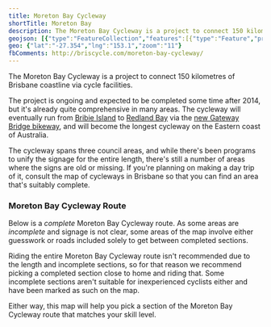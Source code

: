 ```yaml
---
title: Moreton Bay Cycleway
shortTitle: Moreton Bay
description: The Moreton Bay Cycleway is a project to connect 150 kilometres of Brisbane coastline via cycle facilities.
geojson: [{"type":"FeatureCollection","features":[{"type":"Feature","properties":{"highway":"path","bicycle":"yes"},"geometry":{"type":"LineString","coordinates":[[153.239847151835,-27.485268315776125],[153.2401444850393,-27.485651876770998],[153.2402680033909,-27.48606527784963],[153.24043082303612,-27.486219680264092],[153.2407957636203,-27.486204738104416],[153.2412393067918,-27.48726064573144],[153.24239027324958,-27.48855561296115],[153.24227236936855,-27.489232974369042],[153.2424969481896,-27.48935250830262],[153.243900565821,-27.48957165351048],[153.24486625475146,-27.4898754677363],[153.24500100204406,-27.49019920328391],[153.2447876521641,-27.4908964766152],[153.24479888110514,-27.49114550173485],[153.24455184440203,-27.491469233548376],[153.2443497234631,-27.491504096917676],[153.24377704746945,-27.491334760449103],[153.24368721594104,-27.49157382362316],[153.2430022505369,-27.49200712430313],[153.2427608283043,-27.4928587792906],[153.2427664427748,-27.493018152591585]]}},{"type":"Feature","properties":{"highway":"path","bicycle":"yes"},"geometry":{"type":"LineString","coordinates":[[153.15995728493021,-27.089273299920812],[153.15830575237464,-27.084056241349618],[153.15832163249536,-27.083306887780616],[153.15857571442697,-27.082854445463468],[153.1580199102016,-27.08004077879756],[153.15824223189176,-27.07967315883903],[153.15811519092594,-27.079404512722057],[153.1576546674249,-27.079362094855245],[153.15741646561403,-27.078146109179492],[153.15690830175078,-27.07776434351342],[153.1568606613886,-27.077424995162946],[153.15690830175072,-27.076972529097308],[153.15581257342066,-27.0751060872684],[153.1555212578477,-27.072601113283053],[153.1556701339795,-27.072556925322623],[153.1555629431646,-27.072104439605468],[153.1549436184563,-27.072168070519805],[153.15411388214832,-27.07136207626946],[153.15224399793286,-27.070167214480975],[153.15071156628278,-27.069590989599448],[153.14905209366688,-27.06878497682107],[153.14847643929056,-27.068544585923256],[153.1478253543408,-27.068102689545924],[153.14794048521605,-27.06805319704321],[153.14813501669497,-27.068106224723856],[153.14813104666476,-27.06818753378547],[153.1415341288669,-27.073736212225523],[153.1408154766396,-27.074086158859014],[153.1393894011261,-27.07449609495445],[153.13819913337463,-27.07439611067917],[153.1371211550337,-27.073966177279182],[153.1364025028064,-27.073486249675568],[153.12907000429976,-27.066167099130908],[153.12808185748722,-27.0656771389305],[153.12664455303263,-27.06537716224096],[153.11946925970074,-27.064357235493908],[153.11611180632633,-27.064497225988834],[153.11474187551804,-27.064807204319973],[153.113203510594,-27.064497225988834],[153.11144056684893,-27.065157178825274],[153.11046364897743,-27.065767131780866],[153.10908248922811,-27.06634708397297]]}},{"type":"Feature","properties":{"highway":"residential","bicycle":"3"},"geometry":{"type":"LineString","coordinates":[[153.10981212791063,-27.250789018774356],[153.10966334444169,-27.251245724086793],[153.10929278938698,-27.25178478368223],[153.1086976555113,-27.25355168293075],[153.10876502915758,-27.25405080192819],[153.10914681315333,-27.25461979485325],[153.10942753667962,-27.254829423091905],[153.1094724524438,-27.25513887357924],[153.10941630773857,-27.25558807436755],[153.1097082602059,-27.256097166401073]]}},{"type":"Feature","properties":{"highway":"path","bicycle":"yes"},"geometry":{"type":"LineString","coordinates":[[153.08761968814278,-27.218816399451473],[153.0879372905573,-27.21788436633676],[153.08777848935006,-27.216217984667445],[153.08795317067802,-27.215300051914824],[153.0892553405776,-27.215441272830567],[153.0906051508393,-27.215257685605188],[153.09176439965236,-27.21455157807289],[153.09278072737877,-27.213478286053203],[153.09355885329438,-27.212546208279885]]}},{"type":"Feature","properties":{},"geometry":{"type":"LineString","coordinates":[]}},{"type":"Feature","properties":{"highway":"path","bicycle":"yes"},"geometry":{"type":"LineString","coordinates":[[153.16568971156272,-27.423382329403633],[153.16636344802578,-27.423222855417727],[153.1671494738994,-27.42551527182429],[153.16753125789515,-27.425575073354434],[153.16776706565724,-27.42593388185518],[153.16878889929293,-27.426880732022575],[153.1690471649371,-27.427648173042375],[153.16956369622548,-27.427987041405252],[153.1703946378633,-27.427907307766382],[153.1708999402106,-27.428545175264965],[153.17128172420638,-27.43017969390793],[153.17136032679372,-27.43153513003644],[153.17225864207785,-27.43333903024553],[153.1739542121766,-27.43470439367491],[153.17387560958926,-27.435212663338167],[153.17358365712192,-27.435551508479975],[153.17216881054944,-27.435980046434203],[153.17220017178275,-27.436162352884033],[153.17246405189746,-27.436526109938622],[153.17246405189746,-27.436800172680947],[153.17294128189215,-27.437537647225994],[153.1733230658879,-27.437746929645122],[153.17317708965422,-27.436944678216506],[153.17327253565318,-27.43670051358066],[153.1735027289447,-27.43668556470786],[153.17383959717628,-27.43649621214374],[153.1742438390541,-27.436466314340763],[153.17431682717097,-27.436306859254742],[153.17467053881407,-27.436715462451446],[153.17496249128143,-27.438160510401488],[153.17499056363403,-27.439147118476807],[153.17514215433823,-27.439769972568044],[153.17522637139612,-27.440447633825954],[153.17545095021717,-27.440955877038252],[153.17580466186024,-27.441005704678158],[153.1760460840929,-27.44128473904582],[153.1763155786781,-27.441279756295444],[153.17882524700312,-27.443855808226598],[153.1798470806388,-27.44455835740563],[153.17992006875565,-27.44468790499266],[153.18006604498933,-27.444752678729127],[153.18040852769138,-27.444832400198724],[153.181632482266,-27.44551999548284],[153.18271046060696,-27.44556982106154],[153.18323822083636,-27.445684419807147],[153.18448463329307,-27.446003302646698],[153.18689885561915,-27.446322184564483],[153.18720765149806,-27.446526467808674],[153.18790384584327,-27.44755286082247],[153.18779155643276,-27.447841843540306],[153.18701114502966,-27.448330122963966],[153.1870392173823,-27.44844970126886],[153.18665181891603,-27.448982819634228],[153.18637670986024,-27.44991950734382],[153.18635425197814,-27.450572194609197],[153.1865170716234,-27.450901027951513],[153.18671919256232,-27.45416937878107],[153.1866462044455,-27.454926665761445],[153.18678656620864,-27.45657573981143],[153.18705044632335,-27.457477488907283],[153.1875894354938,-27.458169987350328],[153.18762312231695,-27.458693094801426],[153.1879150747843,-27.459594826581114],[153.1884821363074,-27.460556333558674],[153.189599415942,-27.461582596003243],[153.19107602169032,-27.462698521023334],[153.19164869768392,-27.463689891364933],[153.19247963932173,-27.46542352259453],[153.19291195355223,-27.467017642190477],[153.192535784027,-27.467396242206448],[153.193080387668,-27.468078715265865],[153.19305792978588,-27.468253069019372],[153.19291195355223,-27.468497163810913],[153.19237296438175,-27.47017094210351],[153.19233366308808,-27.471142319633582],[153.1888976071263,-27.470649159803724],[153.18875724536315,-27.47154083101514],[153.18885269136211,-27.471670346903856],[153.18882461900947,-27.47186960182002],[153.18888076371474,-27.472078819094232],[153.18877408877475,-27.47227309192176],[153.1885045941895,-27.47341381520414],[153.18842599160217,-27.473916925213487],[153.18834177454426,-27.47400160687038],[153.1878870024317,-27.47402651322767],[153.18674165044442,-27.473608085678023],[153.18639916774234,-27.473005347962406],[153.18639916774234,-27.47248230842991],[153.18655075844654,-27.471491017171257],[153.186427240095,-27.471356519680302],[153.18550085245826,-27.471217040627394],[153.18449586223414,-27.471495998556662],[153.1843835728236,-27.471700235164253],[153.18450709117516,-27.472004098684756],[153.18447340435202,-27.472208334350643],[153.18347964306898,-27.473488534657704],[153.18344034177528,-27.4737126927144],[153.18295749731007,-27.47436025787218],[153.18308663013215,-27.474878307258248],[153.1832494497774,-27.475042687804386],[153.18323260636583,-27.475226992973578],[153.18304732883848,-27.475361485740308],[153.18274460847195,-27.476896643575657]]}},{"type":"Feature","properties":{"highway":"residential","bicycle":"5"},"geometry":{"type":"LineString","coordinates":[[153.06867636878096,-27.325015802116184],[153.06368085231202,-27.32887608507158],[153.06346750243202,-27.328706499169503],[153.0611767984575,-27.33305579678849],[153.06053674881758,-27.335090730655036]]}},{"type":"Feature","properties":{"highway":"path","bicycle":"yes"},"geometry":{"type":"LineString","coordinates":[[153.1097082602059,-27.256097166401073],[153.10982616408694,-27.256132104004195],[153.10984862196904,-27.256815880598833],[153.10974194702905,-27.257020513652893],[153.10914681315333,-27.257729239856655],[153.10882117386285,-27.25854277211418],[153.108534835866,-27.259595863314768],[153.10806883481237,-27.260888506652115],[153.10798461775448,-27.260898488395483],[153.10768985805188,-27.261449978324116],[153.10744843581932,-27.26158473110352],[153.10731088129143,-27.261612180723752],[153.10718736293987,-27.261682052453757],[153.1068196151204,-27.261677061617355],[153.1063732647136,-27.261604694464364],[153.10609815565786,-27.26167456619907],[153.10507070755162,-27.2624556293876],[153.10480402020167,-27.26248557419296],[153.10384956021227,-27.262490564993072],[153.1038018372128,-27.26255544537413],[153.1034200532171,-27.262570417764373],[153.10335267957075,-27.262198602809843],[153.1032207395134,-27.261637134918086],[153.10259693477286,-27.260468385892384],[153.10213654818978,-27.260034177548167],[153.1020018008971,-27.259654867722045],[153.10080591867515,-27.258781452018553],[153.09932931292687,-27.25797790351261],[153.0976842730628,-27.257339053352464],[153.09576973861357,-27.256899841738544],[153.0941078553379,-27.256745119052315],[153.09367554110744,-27.256575422955397],[153.09322638346538,-27.25594155583285],[153.092816527117,-27.25603139548727],[153.0927491534707,-27.25615617266468],[153.0896499657405,-27.256944761187782],[153.08914466339317,-27.25716436712286],[153.0888021806911,-27.257114456721148],[153.08597248754614,-27.25778824525435],[153.08584896919456,-27.25792300247111],[153.0859444151935,-27.258182534428517],[153.08575913766614,-27.258222462368202],[153.08579282448932,-27.25838716496787],[153.08512470249676,-27.25851693048066],[153.0849899552041,-27.258472011666445],[153.0848720513231,-27.258302318204564],[153.08465870144312,-27.25823244435088],[153.08366494016002,-27.258626731950134],[153.0827385525233,-27.259310493206698],[153.08085770489717,-27.261311843232512],[153.08076787336876,-27.26165122071221],[153.08076225889823,-27.261940688920458],[153.08057698137088,-27.262050487009212],[153.08051522219512,-27.262699291684005],[153.0640589968267,-27.284198984016264],[153.06405779980224,-27.28435936753961],[153.06414911049643,-27.28446521751395],[153.06431585176406,-27.284493444156748],[153.06443495266953,-27.28443699086399],[153.0644984731524,-27.284334669197744],[153.0646969746615,-27.284451104189873],[153.06468903460114,-27.284786295152472],[153.06487165598946,-27.28514265496131],[153.06494311653273,-27.285410806142878],[153.06502397625093,-27.288342340148336],[153.0647698943193,-27.29186696364958],[153.06479371450044,-27.292212716486453],[153.0647381340779,-27.2943048509926],[153.06448941870502,-27.2974767143644],[153.0644304667645,-27.297633874956013],[153.06442485229397,-27.297878346545193],[153.0644753825287,-27.297993098329982],[153.06460451535077,-27.299627051092173],[153.0647982145839,-27.300717171086603],[153.06510139599234,-27.302271259571054],[153.06539615569494,-27.303166783824118],[153.06569933710333,-27.304012411513963],[153.06596040998275,-27.304900438376624],[153.0662972782143,-27.306399591198883],[153.06677170097373,-27.30791867880912],[153.06710576197,-27.308933886686972],[153.0679226674315,-27.310832076006577],[153.0681500534878,-27.31127606304059],[153.068354981662,-27.311365857955074],[153.06873395842248,-27.311385812370645],[153.06918592329978,-27.311552930460174],[153.06964069541237,-27.31185224581228],[153.06999721429077,-27.312630461948824],[153.06996633470288,-27.31285245208972],[153.06972771970553,-27.31339620134491],[153.06947226129662,-27.313722948468694],[153.06943857447345,-27.31399482129623],[153.06954805664873,-27.31420184327771],[153.07073948719508,-27.31583014106843],[153.07116618695505,-27.3160596073971],[153.07323792657905,-27.318573729124545],[153.07524790702726,-27.320638857914812],[153.0756240765525,-27.320778527072807],[153.0761967525461,-27.320883278825875],[153.07838639605114,-27.321950743430218],[153.0791555785132,-27.321925802785657],[153.08063779873197,-27.3221502683848],[153.08115994449088,-27.322095399058067],[153.0823670556539,-27.32171131301089],[153.08268146600335,-27.32173625370369],[153.08299587635278,-27.321865945215826],[153.08294534611807,-27.321985660323183],[153.08295938229438,-27.322195161450104],[153.0837061068743,-27.322519388604448],[153.08393349293058,-27.32276629941697],[153.08402633119832,-27.322885909724015],[153.0838242102594,-27.32300562373036],[153.0838691260236,-27.323125337607472],[153.08385228261204,-27.323564287384592],[153.08403194566887,-27.3236989648088],[153.08454847695722,-27.324377337495772],[153.08514361083294,-27.32483124631457],[153.08608122741074,-27.325165441729848],[153.08629457729072,-27.325235273480452],[153.0872939530443,-27.32687630695979],[153.08717043469275,-27.326926186016536]]}},{"type":"Feature","properties":{"highway":"residential","bicycle":"1"},"geometry":{"type":"LineString","coordinates":[[153.1391905489771,-27.43535940431022],[153.14053241917836,-27.43146231610096],[153.1472517903562,-27.422724497727383],[153.14812764775817,-27.422445416438375],[153.14929545762752,-27.423242789678564],[153.15333787640608,-27.42382088167731],[153.15300100817456,-27.425415602535384],[153.16373587581975,-27.426910632421926]]}},{"type":"Feature","properties":{"highway":"path","bicycle":"yes"},"geometry":{"type":"LineString","coordinates":[[153.08834937799045,-27.431350199751627],[153.0926949781774,-27.43003462742523],[153.0928521833521,-27.43031867277735],[153.09267252029528,-27.430428304121282],[153.09264444794263,-27.430587767699922],[153.0928521833521,-27.43078211362494],[153.09286902676368,-27.431120972368124],[153.09350346193307,-27.432725554056358],[153.09364943816675,-27.432885014316412],[153.09380102887096,-27.432855115535197],[153.093812257812,-27.432974710611454],[153.09457021133298,-27.432760436007932],[153.0950305979161,-27.433637464310284],[153.09544045426446,-27.434006212765542],[153.09579978037812,-27.43463906197273],[153.09633315507807,-27.435301805677852],[153.09710978177668,-27.437186641143192],[153.10555606566012,-27.45240273607206],[153.10565065105666,-27.452365523238917],[153.1056618799977,-27.452268369325324],[153.10542607223564,-27.451942031194154],[153.1049460350057,-27.45058186339314],[153.1046384261256,-27.450179805046343],[153.10444984969197,-27.450121674666008],[153.10405483168893,-27.450146336043225],[153.10381464486292,-27.449991321580555],[153.1033481663167,-27.449233861413934],[153.10332236112055,-27.44902071470832],[153.10321914033582,-27.44887626794641],[153.10306232414365,-27.448765290427662],[153.1029988036607,-27.448641981942558],[153.10297299846457,-27.44845173429514],[153.10286580764966,-27.448321379236166],[153.10224251291118,-27.447956736563878],[153.10209363677936,-27.447673124763185],[153.1021095169001,-27.447592092686193],[153.102216707715,-27.447549815057183],[153.10229213828845,-27.447613231494625],[153.10237352390718,-27.447843996556514],[153.10250850493333,-27.447914459074617],[153.10265539605007,-27.447902128137198],[153.10272487157823,-27.447799957459832],[153.10267921623117,-27.447588569551066],[153.1024529245108,-27.447278533218775],[153.1024489544806,-27.447021343327346],[153.10289558287604,-27.44727324850101],[153.10404689162868,-27.449251476825715],[153.1043942692696,-27.449575599900545],[153.10726857112095,-27.449538607641234],[153.10751868302242,-27.449582646043766]]}},{"type":"Feature","properties":{"highway":"path","bicycle":"yes"},"geometry":{"type":"LineString","coordinates":[[153.06053674881758,-27.335090730655036],[153.06025041082077,-27.335210431483794],[153.06018584440974,-27.335432376428393],[153.06023677365258,-27.336686168997055],[153.06019747235888,-27.33705025337566],[153.0602816894168,-27.337479173163942],[153.06071400364726,-27.33790310388173],[153.06118561917143,-27.338850707858008],[153.06909079367168,-27.347373792027557],[153.06910202261273,-27.347543349367772],[153.0697926024874,-27.34826147169629],[153.07002841024948,-27.34827144558474],[153.07037650742208,-27.348660426533975],[153.07156677517355,-27.3477777370284],[153.07207769199138,-27.347633114913418],[153.07222928269556,-27.34745358374939],[153.07252123516292,-27.347019715568553],[153.07313882692074,-27.346496079294326],[153.0737844910312,-27.3455236053617],[153.07402591326382,-27.344630916647933],[153.0741325882038,-27.343947680762174],[153.0742617210259,-27.343693336400104],[153.07446945643534,-27.343438991454192],[153.0745031432585,-27.343124799832573],[153.07459297478692,-27.34297518446153],[153.07484001149004,-27.342905363885905],[153.07501406007637,-27.342915338256546],[153.07520495207424,-27.342810607320054],[153.07546883218893,-27.34225204065357],[153.07555304924682,-27.341793215928305],[153.0756316518342,-27.34172838184654],[153.07571306165678,-27.341753318036325],[153.07576359189153,-27.34180319039906],[153.075864652361,-27.341793215928305],[153.07628854488567,-27.3414490961376],[153.07631942447358,-27.34132192116189],[153.0761594120636,-27.341080038942554],[153.07614256865202,-27.34096782536255],[153.07620152059255,-27.340915458986323],[153.0767741965862,-27.340960344453176],[153.07683876299723,-27.340900497159996],[153.07683876299723,-27.340843143473712],[153.07687806429087,-27.340798257959396],[153.0769398234667,-27.34080075159956],[153.0769987754072,-27.340880548055093],[153.0771194865235,-27.340910471711112],[153.0772121252872,-27.340883041693406],[153.07731037852136,-27.340805738879713],[153.07743108963768,-27.340818207079113],[153.07766128292923,-27.340915458986323],[153.07775953616343,-27.340898003522085],[153.07787182557396,-27.340783296117245],[153.07793077751447,-27.34075586606806],[153.0780037656313,-27.340830675277118],[153.07800657286657,-27.340912965348746],[153.07787744004446,-27.34118726514617],[153.07799534392552,-27.341411691748128],[153.07798411498447,-27.341865530820904],[153.07781456648163,-27.34232158583226],[153.07771134569688,-27.342445012958898],[153.07769546557617,-27.34270949919589],[153.07778280624012,-27.342864664161088],[153.07799321783978,-27.342970458330967],[153.07805673832266,-27.343199678685846],[153.0782870000732,-27.34347121603112],[153.07824729977136,-27.343591115426335],[153.0783902208579,-27.344116555363442],[153.07842595112947,-27.344687836226097],[153.07852480287588,-27.34492314638734],[153.07846922245332,-27.345564950874955],[153.07866772396238,-27.34584706156136],[153.07875506462642,-27.34618559343683],[153.0786518438417,-27.346383069886485],[153.07868360408312,-27.34684854869653],[153.0785009826948,-27.347109498082993],[153.0786915441435,-27.347574973840874],[153.0786439037813,-27.348202657750836],[153.07851686281552,-27.34845655135587],[153.07854068299662,-27.34856234018622],[153.07869948420384,-27.348795075257396],[153.07869948420384,-27.348985494497406],[153.07859626341912,-27.349204123591527],[153.0786518438417,-27.3497330631635],[153.07904884685982,-27.35017031796939],[153.07953319054192,-27.350367787315978],[153.08035101675935,-27.35215910030723],[153.0806447989928,-27.35232130438392],[153.08078772007934,-27.352575188548826],[153.08073213965676,-27.35280791518876],[153.08053363814773,-27.35293485678625],[153.0802398559143,-27.35292075217149],[153.07996195380156,-27.353350942113565],[153.08004929446557,-27.35380933939331],[153.08066861917388,-27.354465196817422],[153.08153408575342,-27.354923589485338],[153.08277273517007,-27.355029372139263],[153.0829156562566,-27.354909485123844],[153.08415430567322,-27.35476844141014],[153.08555969635745,-27.355233884983672],[153.08590905901343,-27.35527619793881],[153.08613932076395,-27.355212728500042],[153.08674276535154,-27.35540313670724],[153.08736209005986,-27.3552903022536],[153.08852927893324,-27.35476844141014],[153.08875954068375,-27.354754337028876],[153.0897838084706,-27.35498000691333],[153.0913003599999,-27.354923589485328],[153.09443668384336,-27.355607648861422],[153.09513540915532,-27.355917942443128],[153.09557211247528,-27.355960255136907],[153.0958738347691,-27.35601667203679],[153.0962152573647,-27.357025119273818],[153.09703308358206,-27.358118181082055],[153.09873225649974,-27.35914776491718],[153.10018528754617,-27.35961319008422],[153.10043936947784,-27.359556775016653],[153.10084431255635,-27.35974717575449],[153.10194798094685,-27.35961319008422],[153.10221794299918,-27.359676657000875],[153.10192176671694,-27.36146407336676],[153.10185158583536,-27.36153886859118],[153.10181789901222,-27.36168845888843],[153.10182912795327,-27.361972679896393],[153.10173087471907,-27.362713146990515],[153.1015736695443,-27.36284029740744],[153.10153998272116,-27.363044735026556],[153.10164104319063,-27.363114542907585],[153.10158489848538,-27.36336385640911],[153.1014164643696,-27.363441143480575],[153.10137154860539,-27.363570786188973],[153.10150910313328,-27.36372785311307],[153.10149225972174,-27.363884919814332],[153.1013940064875,-27.364071903691926],[153.10129856048857,-27.364697674105212],[153.10103371708303,-27.365204701572036],[153.1011347775525,-27.365832958658483],[153.10051077330786,-27.37013823366805],[153.10070927481692,-27.37015233608958],[153.1005663537304,-27.371224114867793],[153.102067025139,-27.371428597797756],[153.10513188843916,-27.375045767859557],[153.10522716916356,-27.37547587183375],[153.10503660771482,-27.376406582907208],[153.10517952880133,-27.376723868983806],[153.10517158874097,-27.37706935723246],[153.1059973550187,-27.378014156321775],[153.10601323513941,-27.378260930874443],[153.10577503332854,-27.378705123682177],[153.10449668361014,-27.37969926302768],[153.09925624377053,-27.383379616038926],[153.09861309888112,-27.38420450595014],[153.09389670302545,-27.393722021433526],[153.09199902859868,-27.393947611862018],[153.09118914244166,-27.394208450221175],[153.0877669764252,-27.394652578984353],[153.08761611527828,-27.39482177042484],[153.08787813727025,-27.396478422933153],[153.0876478755197,-27.396894344557804],[153.08790195745135,-27.399756406862487],[153.08821161980552,-27.401074622456157],[153.0880369384775,-27.401617412542883],[153.08462271252142,-27.40508556678876],[153.08385252666622,-27.40550850498293],[153.07963635461343,-27.40598078405348],[153.0793663925611,-27.405783413941137],[153.07899320972405,-27.406072420057242],[153.0761824283555,-27.406382572121522],[153.07578542533736,-27.40622749619819],[153.07552340334536,-27.40643191441512],[153.07489613857675,-27.406481256686696],[153.07474527742983,-27.406206349464522],[153.07353838825463,-27.406579941163727],[153.07364830194737,-27.406176596031404],[153.073836878381,-27.406137826998712]]}},{"type":"Feature","properties":{"highway":"residential","bicycle":"1"},"geometry":{"type":"LineString","coordinates":[[153.11566812015138,-27.444037506854276],[153.11514804619756,-27.44409740206416],[153.11438183037257,-27.44433345933947],[153.1137744157548,-27.4448901297201],[153.11177749057344,-27.447437389361273],[153.112202283803,-27.44629588608971],[153.1124722458553,-27.445482029322175],[153.11308760053348,-27.44475977045246],[153.11395306711304,-27.44422071562921],[153.11489793429624,-27.44398818136289],[153.11566812015138,-27.444037506854276]]}},{"type":"Feature","properties":{"highway":"residential","bicycle":"1"},"geometry":{"type":"LineString","coordinates":[[153.09066622246775,-27.062916758575106],[153.08679568563417,-27.061581803448398],[153.07841098189076,-27.061638369571224],[153.07720409271556,-27.0614403880165],[153.0747903143652,-27.061921199757425],[153.072598857705,-27.063193926768538],[153.0696769154914,-27.065004002526848],[153.06799362269444,-27.065456516901204],[153.06551632386117,-27.065767619474283],[153.0633883876839,-27.06655951303817],[153.0608475683677,-27.06828469036684],[153.05573416949386,-27.073460063078315],[153.05351095259223,-27.075072015614364],[153.0508748525517,-27.075807284511086],[153.0398540487678,-27.076203196534557],[153.0379166740392,-27.07575072553643],[153.03207278961202,-27.072611657695788],[153.03010365464198,-27.072244013369232],[153.02622890518484,-27.072639937978657],[153.0039649759268,-27.077447482360796],[153.00170999878372,-27.078578639306155],[152.99558027218345,-27.083923201447714],[152.99084799620707,-27.086015711889036],[152.98678268530122,-27.08649641822676],[152.9749361152396,-27.0855915575252],[152.97283993930373,-27.08615709632011],[152.9707437633679,-27.087966801279258],[152.9682664645346,-27.08836267034211],[152.96445523556037,-27.086383311038734],[152.95878396896148,-27.08490977090421],[152.95718416867356,-27.08479144331734],[152.95704942138093,-27.08545127667481],[152.95527524869482,-27.085151352903157],[152.95515173034326,-27.085361299627618],[152.95539876704638,-27.085931153039425],[152.95536508022323,-27.086201082591245],[152.95509558563796,-27.086331048439792],[152.95448922282122,-27.08641102734858],[152.95391654682757,-27.086141098302598],[152.9528497974277,-27.085981140042527],[152.9514798666194,-27.086451016781563],[152.95094087744894,-27.0864010299881]]}},{"type":"Feature","properties":{"highway":"path","bicycle":"yes"},"geometry":{"type":"LineString","coordinates":[[153.29161888000021,-27.60357090844688],[153.2917697411471,-27.60364830750652],[153.29261932760596,-27.603732742781972],[153.29331011285754,-27.603655343781966],[153.2935959550306,-27.60347240047373],[153.2953665884916,-27.60342314645395],[153.29561273036285,-27.603338710939955],[153.29682358956813,-27.60330001130764],[153.29689902014158,-27.603264829811852],[153.29942792936728,-27.603183912328667],[153.29957879051415,-27.603106512941014],[153.3002576656752,-27.603088922163472],[153.300734069297,-27.603275384261774],[153.30144470469938,-27.603359819824565],[153.30153204536342,-27.60328593871068],[153.30164717623865,-27.603278902411517],[153.3017067266914,-27.603335192792134],[153.3017067266914,-27.603440737177856],[153.3024372122448,-27.604024747607962],[153.30265556390478,-27.604049374485427],[153.3028421553233,-27.60419361751366],[153.30287391556473,-27.60439766830248],[153.30326694855273,-27.604756515319725],[153.3035051503636,-27.60473892480705],[153.30393788365342,-27.60518924104222],[153.30383069283852,-27.605794350568917],[153.30347339012218,-27.60616022912668],[153.30311608740587,-27.606673864271265],[153.30313593755676,-27.60684976616453],[153.3029850764099,-27.607078438203594],[153.3028302452328,-27.607577996997957],[153.30289773574586,-27.608689683041863],[153.30306050698331,-27.60921034224694],[153.30326297852258,-27.609551583761974],[153.30352103048438,-27.609811911625705],[153.30360837114833,-27.61010390025033],[153.3036163112087,-27.61091653919284],[153.3038267228083,-27.611363312147148],[153.30425945609812,-27.611898030137922],[153.30473982975008,-27.612246299004564],[153.30560132629947,-27.612323691935668],[153.30592289874417,-27.612531245435502],[153.30593877886486,-27.612795084062494],[153.30620477088704,-27.6132840633042],[153.30695907662152,-27.613875056884268],[153.30777293280872,-27.614666561148137],[153.30783645329163,-27.614898734647227],[153.30797540434799,-27.61498316125215],[153.3079952544989,-27.61508165887565],[153.30836446730572,-27.615422882100642],[153.3083565272454,-27.61566912500468],[153.308435927849,-27.615760586513737]]}},{"type":"Feature","properties":{"highway":"path","bicycle":"yes"},"geometry":{"type":"LineString","coordinates":[[153.28184356659597,-27.52456382808377],[153.28171443377389,-27.524613617915264],[153.28168074695074,-27.52540029426039],[153.28149546942336,-27.525639283427704],[153.28141125236547,-27.526535488178347],[153.28146178260022,-27.526684854926515],[153.28137756554233,-27.52767067037487],[153.28129896295496,-27.52773539532232],[153.28127089060234,-27.528616646584535],[153.28102385389923,-27.528820777225125],[153.2813270353076,-27.52991112715376],[153.28163583118652,-27.530349255585893],[153.28179303636125,-27.530349255585893],[153.2820513020054,-27.53078240356921],[153.28201200071172,-27.531036317110704],[153.2818491810665,-27.53125537930264],[153.2819390125949,-27.531902605955608],[153.28211306118118,-27.532355662345072],[153.28212990459278,-27.53273403767878],[153.28229833870856,-27.533107433112697],[153.28305629222953,-27.5338392844834],[153.28306190670006,-27.533933877162063],[153.2828766291727,-27.534028469759306],[153.28275311082115,-27.533963748517355],[153.28257344776432,-27.533749670291677],[153.28124281824972,-27.533694906027424],[153.2807880461371,-27.534909670569103],[153.28053539496347,-27.53505404742927],[153.27869946310156,-27.534989326791273],[153.2785591013384,-27.536876166672222],[153.27841312510475,-27.537030497788574],[153.27815485946059,-27.537065346720343],[153.27618979477654,-27.53696577831456],[153.2760887343071,-27.538504100113283],[153.27597083042602,-27.53866340728905],[153.27520164796402,-27.538718169077374],[153.27448861020724,-27.53889738928473],[153.27419665773994,-27.539285698731188],[153.2743033326799,-27.539415134908403],[153.27435386291464,-27.53964413700226],[153.27456159832406,-27.53977855105245],[153.27449422467777,-27.54026642289017],[153.2743033326799,-27.54063979273125],[153.2741741998578,-27.542018761014393],[153.27401699468308,-27.54219797583812],[153.2740450670357,-27.542421993956697],[153.27387663291995,-27.5426161426233],[153.27371942774522,-27.543273258641413],[153.27371942774522,-27.54376111496114],[153.2738261026852,-27.5438407647668],[153.27405629597678,-27.543825830432638],[153.27430894715042,-27.543716311920083],[153.2744156220904,-27.54374618061615],[153.27453914044196,-27.54398015178775],[153.27465142985247,-27.543990107996763],[153.27476371926304,-27.543960239367017],[153.27485916526194,-27.543795961758224],[153.27511743090614,-27.54369639945153],[153.27525217819874,-27.543701377569],[153.2755890464303,-27.543905480191377],[153.27581923972184,-27.543945305049093],[153.2760045172492,-27.5440697576364],[153.2760943487776,-27.544214122461046],[153.27621225265864,-27.544263903391077],[153.27714854703981,-27.54418513314089],[153.2772327640977,-27.544414125292672],[153.2777605243271,-27.54427473882235],[153.2779345729134,-27.54432949781392],[153.2781310793818,-27.54428469500466],[153.27829389902706,-27.54422993599076],[153.2789788644312,-27.544349410167726],[153.2797705047753,-27.544603292362375],[153.281550291932,-27.54534004521316],[153.28234193227613,-27.54576317806253],[153.28234754674662,-27.545877672553363],[153.2822745586298,-27.545962298839452],[153.28210612451406,-27.54596727685425],[153.2810281461731,-27.545783090156466],[153.28049477147314,-27.545887628590407],[153.27993893889112,-27.546181331277168],[153.279585227248,-27.546679130647735],[153.27936064842694,-27.546972831218223],[153.27925397348696,-27.5474308034222],[153.27933819054488,-27.5474656490552],[153.27942802207326,-27.547704590240855],[153.27942802207326,-27.548217316447385],[153.27951223913112,-27.548222294359984],[153.27895079207858,-27.54904364685002],[153.27888341843226,-27.54932240751121],[153.2788497316091,-27.54959121176444],[153.27870936984596,-27.549820192646447],[153.278720598787,-27.54994961641206],[153.27859708043545,-27.550029261730483],[153.27892833419648,-27.55053699927768],[153.2790013223133,-27.55089042304747],[153.27914168407645,-27.551164201242326],[153.279703131129,-27.55146286758559],[153.27982664948058,-27.55163708924408],[153.27977611924587,-27.551786421874226],[153.27965260089428,-27.55241361670346],[153.27946732336693,-27.55250321567237],[153.27921467219326,-27.552543037412864],[153.27785035585552,-27.55240863898083],[153.27721030621558,-27.55210499747322],[153.2757523618993,-27.551940585514295],[153.27567296129567,-27.55234184158381],[153.27569678147677,-27.552574147059218],[153.27622876552107,-27.55260934481565],[153.27688779053122,-27.553017637965873],[153.27782471765406,-27.55384829865462],[153.27801527910276,-27.554172113831125],[153.2779676387406,-27.554355139378075],[153.27658470593843,-27.554447859812804],[153.27502845410726,-27.55495469776891],[153.2751078547109,-27.555179958331816],[153.2749014131415,-27.555250352162954],[153.27464733120985,-27.55681308359278],[153.27453161600067,-27.557289459530747],[153.2742140135862,-27.55723314551526],[153.27356292863644,-27.560457076394115],[153.27349214924263,-27.560654737836327],[153.27264653281395,-27.560510437537047],[153.2722932001278,-27.5606160231405],[153.2721701291922,-27.560689933002507],[153.27207484846784,-27.56062306217713],[153.26992309210945,-27.56029574649684],[153.26987148171708,-27.56019368011736],[153.26794998710923,-27.559820609095397],[153.26748793502708,-27.560000504274807],[153.27008433476578,-27.56401270445155],[153.27101332182826,-27.565047405973637],[153.2726648543838,-27.566525534084924]]}},{"type":"Feature","properties":{"highway":"residential","bicycle":"5"},"geometry":{"type":"LineString","coordinates":[[153.08717043469275,-27.326926186016536],[153.08724903728012,-27.32702594406271],[153.08297642521,-27.329080939845785],[153.08344242626364,-27.329958790511316],[153.0828192200353,-27.33025306844018],[153.08243743603953,-27.330273019457927],[153.08203319416168,-27.330457566201915],[153.0818198442817,-27.33074186734149],[153.08146051816806,-27.33168454485081],[153.08115733675967,-27.333305532406396],[153.08097205923232,-27.333539950183408],[153.08063519100077,-27.333684590692133],[153.08027586488714,-27.33368957829251],[153.07973126124614,-27.333589826242214],[153.0794449232493,-27.333340445723753],[153.0794000074851,-27.332911509919633],[153.07927648913355,-27.33243768355546],[153.07884417490305,-27.332088547043796],[153.07644679598857,-27.330662063586438],[153.0765422419875,-27.329973753814688],[153.07532951635395,-27.329789206265342],[153.0746164785972,-27.329110866687454],[153.07476245483085,-27.328252960689436],[153.07393712766356,-27.328143228048052]]}},{"type":"Feature","properties":{"highway":"residential","bicycle":"3"},"geometry":{"type":"LineString","coordinates":[[153.29699022699197,-27.581734718138044],[153.29812660716905,-27.576033154557955]]}},{"type":"Feature","properties":{"highway":"residential","bicycle":"3"},"geometry":{"type":"LineString","coordinates":[[153.1703907568515,-27.082066043316633],[153.17010516816757,-27.082202151364168],[153.17072400678256,-27.08336344294181],[153.1699300007462,-27.08368863456465],[153.1632285897998,-27.088948124508043],[153.16441959885424,-27.09089916282524],[153.163736753663,-27.09197363318433],[153.1626402215453,-27.091299009718913]]}},{"type":"Feature","properties":{"highway":"residential","bicycle":"1"},"geometry":{"type":"LineString","coordinates":[[153.2726648543838,-27.566525534084924],[153.27280434451524,-27.566387143303185],[153.27406229909187,-27.568007192153164],[153.27818689147986,-27.57431452415665],[153.2783019881256,-27.574267245216536]]}},{"type":"Feature","properties":{"highway":"residential","bicycle":"1"},"geometry":{"type":"LineString","coordinates":[[153.1391905489771,-27.43535940431022],[153.13874590559678,-27.43769195366628],[153.1389999875284,-27.438164095119472],[153.1397145929611,-27.43874898396927],[153.1396272522971,-27.439672115484843],[153.13902380770946,-27.44063047285743],[153.1382218616128,-27.440010360213822],[153.13681647092858,-27.439615741262546],[153.1361018654958,-27.438798311802813],[153.13870620529494,-27.436353034081378],[153.1391905489771,-27.43535940431022]]}},{"type":"Feature","properties":{"highway":"path","bicycle":"yes"},"geometry":{"type":"LineString","coordinates":[[153.26156981486258,-27.516232623940123],[153.2624456722646,-27.517288243511942],[153.26241198544145,-27.517527250310202],[153.26188422521204,-27.517995303785604],[153.26190668309414,-27.51837372854344],[153.26208634615094,-27.520275791157925],[153.26086239157632,-27.52026583280059],[153.26072764428372,-27.52261598012559],[153.26118028443764,-27.522835713452938],[153.2613668758562,-27.523152578595546],[153.26137084588638,-27.52338142507511],[153.2617082984518,-27.523483525658488],[153.26191871005142,-27.523677164435522],[153.2621847020736,-27.523758140550253],[153.26399106580618,-27.52382855451458],[153.26425308779818,-27.524001068536624],[153.2646818510578,-27.524022192683983],[153.26511855437772,-27.523740537052113],[153.26621825273799,-27.523796868236207],[153.2663849940056,-27.523909530517813],[153.26640484415648,-27.524067961656012]]}},{"type":"Feature","properties":{"highway":"path","bicycle":"yes"},"geometry":{"type":"LineString","coordinates":[[153.02960961086083,-27.178059706024982],[153.02969108635693,-27.178165728535568],[153.0293685956515,-27.17917310779602],[153.0296263454208,-27.183083443612535],[153.03065940799755,-27.18618989197941],[153.0307597873175,-27.186155945238056],[153.03131162151269,-27.187402236546067],[153.03188330585886,-27.189182052362113],[153.03258997123112,-27.190644022679464],[153.03347925799181,-27.192000035987792],[153.03362217907832,-27.192028286089727],[153.03464644686514,-27.193200659009275],[153.0349640492797,-27.193723279110145],[153.03525783151315,-27.193921026617716],[153.0362900393603,-27.195248750801326],[153.0362662191792,-27.195545367873443],[153.0363297396621,-27.19558774167648],[153.03624239899813,-27.1959126069648],[153.03635355984318,-27.195940856075573],[153.03642899041665,-27.195718394134474],[153.03653618123153,-27.195725456425148],[153.0371118356079,-27.196558803583205],[153.03732621723773,-27.196643550402925],[153.0375366288373,-27.19690485269159],[153.03789790158385,-27.19716262326824],[153.0380408226704,-27.19756163682128],[153.03846822363104,-27.198094223858284],[153.039079608279,-27.19858151048164],[153.03954013178003,-27.19890636704737],[153.03995301491892,-27.199485456838687],[153.04205713091517,-27.20074955703111],[153.04229533272607,-27.20110265508246],[153.0424938342351,-27.202211375694365],[153.04260499508018,-27.20233142758305],[153.04293053755507,-27.202402046280707],[153.04437562854113,-27.203609619087292],[153.04468529089527,-27.203666113401194],[153.0458365996479,-27.204626512356754],[153.045860419829,-27.204958413012974],[153.0469164478573,-27.205777567849694],[153.0476945737729,-27.206017663816123],[153.04856004035244,-27.206737948612187],[153.0486076807146,-27.207175766507678],[153.04853622017137,-27.20742998256097],[153.0486950213786,-27.207444105658045],[153.04892528312914,-27.207705382631016],[153.04952078765638,-27.207945474444507],[153.05061651598652,-27.209110618546614],[153.05094205846137,-27.2092589087403],[153.0525306348167,-27.209547215573952],[153.05332464085302,-27.209836733205826],[153.05357872278464,-27.210119188707164],[153.05357872278464,-27.210281600296256],[153.0537931044144,-27.210429888931753],[153.05557167793575,-27.210839446995113],[153.05696118849932,-27.209766119218628],[153.05837451924393,-27.209413048611463],[153.05831099876104,-27.209935592712736],[153.05862066111519,-27.210210986590962],[153.05861272105483,-27.210535809264858],[153.05843406969666,-27.21159293885605],[153.05849759017954,-27.211698858083643],[153.05957346835874,-27.211893043072745],[153.06048260527035,-27.212228452711408],[153.06137586206123,-27.21278275905912],[153.06228896900294,-27.213082860071303],[153.0640993027657,-27.213337062649327],[153.06430971436538,-27.21331587912331],[153.0656396744762,-27.213728957154213],[153.0690525381333,-27.214297378265748],[153.06971950320377,-27.214502150378024],[153.07133133545747,-27.21521531927945],[153.07193012886535,-27.215285929813408]]}},{"type":"Feature","properties":{"highway":"residential","bicycle":"3"},"geometry":{"type":"LineString","coordinates":[[153.16178349881372,-27.09077192223173],[153.16197406026242,-27.090192268809986],[153.16087833193234,-27.089810544186818],[153.16070365060432,-27.089216747742917],[153.15995728493021,-27.089273299920812]]}},{"type":"Feature","properties":{"highway":"residential","bicycle":"3"},"geometry":{"type":"LineString","coordinates":[[152.97639648293926,-27.15342780194074],[152.9784608986337,-27.153173462822597],[152.97998539022342,-27.153597361031135],[152.9806523552939,-27.154332114115423],[152.9800489107063,-27.1571015246087],[153.00428197493434,-27.16040777169935],[153.00510774121213,-27.161227253704443],[153.00485365928054,-27.16272491217557],[153.01720839320544,-27.167613355692176],[153.01778007755155,-27.168432784814904],[153.0199080137289,-27.175722613593564],[153.02041617759215,-27.176315950796063],[153.0264188632266,-27.178463240018935],[153.02695878733127,-27.17753086951068],[153.02781631385048,-27.177107062158942],[153.0294321161344,-27.177682733420003],[153.02960961086083,-27.178059706024982]]}},{"type":"Feature","properties":{"highway":"residential","bicycle":"1"},"geometry":{"type":"LineString","coordinates":[[153.10751868302242,-27.449582646043766],[153.10771091311537,-27.448121163994443],[153.10754528623485,-27.447804778504864],[153.10714665882753,-27.447289093124176],[153.10702033324068,-27.446579087568615],[153.1070820924165,-27.446177994691],[153.10735720147227,-27.445928867945867],[153.10810392605217,-27.445986167147066],[153.10796075705377,-27.44694031903635],[153.10803935964114,-27.447600497627906],[153.1086138795792,-27.448510648596386],[153.10894513334023,-27.44933274547915],[153.1096806289791,-27.449905718471022],[153.11050595614637,-27.450040242133326],[153.11045542591165,-27.449397516488315],[153.11072492049686,-27.448690015711566],[153.11177749057344,-27.447437389361273]]}},{"type":"Feature","properties":{"highway":"path","bicycle":"yes"},"geometry":{"type":"LineString","coordinates":[[153.22086986665374,-27.483426071714174],[153.2208810955948,-27.483311512199023],[153.2212797230021,-27.483416110021928],[153.2224250749894,-27.483914193530207],[153.22259912357563,-27.483929136000654],[153.22419924767547,-27.48350078437725],[153.22600149271426,-27.483341397301412],[153.22648995165,-27.483246761116014],[153.22765776151937,-27.483291588792923],[153.2277756654004,-27.48343603340551],[153.22811814810248,-27.483331435601517],[153.2284325584519,-27.483381244092],[153.2290052344455,-27.483226837698197],[153.22913998173817,-27.48329656964478],[153.22966212749705,-27.48311227797582],[153.22992039314124,-27.48283334945789],[153.2303920086654,-27.482743693712834],[153.23053798489906,-27.48291802426122],[153.2308830340137,-27.483015666946756],[153.23092093168975,-27.483067966011095],[153.23095742574816,-27.48309162510348],[153.23102058854155,-27.48308664424235],[153.23110901645234,-27.483067966011095],[153.23118340818684,-27.483133962414],[153.2316334293677,-27.48438053421177],[153.231700803014,-27.484412909424762],[153.23271140770862,-27.484129003386627],[153.23288966714784,-27.483972107630535],[153.2329640588823,-27.483645863358664],[153.23311424596886,-27.483670767535617],[153.23330092711385,-27.482659653424346],[153.23336970437776,-27.482612335048927],[153.23454733957055,-27.48279289189856],[153.23460629151108,-27.482862624119868],[153.23460629151108,-27.482926130211585],[153.23478876180315,-27.482938582382136],[153.23485332821423,-27.482846436286714],[153.2349908827421,-27.482827758014732],[153.23785987718074,-27.483279771307554],[153.23790058209207,-27.483198832424524],[153.2380727454153,-27.483216265419742]]}},{"type":"Feature","properties":{"highway":"path","bicycle":"yes"},"geometry":{"type":"LineString","coordinates":[[153.2783019881256,-27.574267245216536],[153.2792873277029,-27.575832416143793],[153.27951471375917,-27.576235524912867],[153.2796494610518,-27.576325104438183],[153.2797972060632,-27.576585770188938],[153.27988142312105,-27.577401933888908],[153.2804316412326,-27.57943236357913],[153.2804091833505,-27.57955179944934],[153.2803418097042,-27.579661282216133],[153.28034742417472,-27.5798752709448],[153.28024636370526,-27.579974800443804],[153.28061130428944,-27.58127862854006],[153.2819138614514,-27.58460282240759],[153.28217212709558,-27.584762062698697],[153.2825482966208,-27.584781967718822],[153.28412034836802,-27.584294293685605],[153.2843112403659,-27.58458789361844],[153.28698934280666,-27.583667281027843],[153.28787642914975,-27.583473204954895],[153.28929689019276,-27.58341846548761],[153.29060506182526,-27.583647375805405],[153.290773495941,-27.583781735986797],[153.2909812313505,-27.58379666488568],[153.2910991352315,-27.58370211515843],[153.29125072593573,-27.583662304722576],[153.2928901513292,-27.58391609600359],[153.29328990021284,-27.583959360758964],[153.29334151060522,-27.583762309475794],[153.2926308752027,-27.583656746142754],[153.2925752947802,-27.583540626359035],[153.29271424583652,-27.583340055533963],[153.29391319495136,-27.583174672297012],[153.29411963652078,-27.58300577001038],[153.2943570403154,-27.581540638645375],[153.29462653490063,-27.58135651162975],[153.29509253595427,-27.58133162957691]]}},{"type":"Feature","properties":{"highway":"residential","bicycle":"5"},"geometry":{"type":"LineString","coordinates":[[153.18274460847195,-27.476896643575657],[153.18091487839953,-27.486175129282863]]}},{"type":"Feature","properties":{"highway":"path","bicycle":"yes"},"geometry":{"type":"LineString","coordinates":[[153.11424630102312,-27.194205953789254],[153.1147941651882,-27.194283640015655],[153.11495296639546,-27.194446074677778],[153.11535790947397,-27.195590172986744],[153.11559611128484,-27.195809104041132],[153.11559611128484,-27.196063346016473],[153.11553259080193,-27.19632818079101],[153.11568345194883,-27.197475790878688],[153.1158025528543,-27.197638220890724],[153.11599708433315,-27.197811243904123],[153.1160050243935,-27.197934831606457],[153.11608045496695,-27.197948955906572],[153.11610824517822,-27.197807712824904],[153.11621543599313,-27.197786526347226],[153.11646951792474,-27.198090198809304],[153.1164496677738,-27.1982702832508],[153.11562787152621,-27.199979305432315],[153.11547304034914,-27.20007111166755],[153.11540951986623,-27.200470114811623],[153.11549289050006,-27.200629009471413],[153.11546113025855,-27.200791434889563],[153.11535790947386,-27.200932674191257],[153.1152824789004,-27.201778037858933],[153.11587798342762,-27.20345169726784],[153.11659258886027,-27.204362665878538],[153.1164576078341,-27.205068837973517],[153.11595738403125,-27.206551784810088],[153.1162273460836,-27.206890741316645],[153.11620352590253,-27.207159081153254],[153.11610824517814,-27.20730737394368],[153.1161161852385,-27.20840190986533],[153.1163543870494,-27.209461127941537],[153.1169022512144,-27.21056976541136],[153.11769625725074,-27.21158659517678],[153.1185458437096,-27.212271537774626],[153.1185617238303,-27.212553987104354],[153.1181329605707,-27.21312594480415],[153.11799003948423,-27.213288352010878],[153.1178868186995,-27.21354961528151],[153.11751363586242,-27.21383206137142],[153.11729925423265,-27.214100384493655],[153.1171483930857,-27.2145876011426],[153.11643378765305,-27.21619751926562],[153.1162988066269,-27.216974225830143],[153.11622734608366,-27.21833697971678],[153.11633850692874,-27.21881005618348],[153.11654494849822,-27.21909248893717],[153.11661640904146,-27.219756203089652],[153.11630674668731,-27.22021515205253],[153.115687421979,-27.221288379169014],[153.11524277859866,-27.22327240996419],[153.11515543793467,-27.22440209142283],[153.11521895841756,-27.224691570452233],[153.11511573763286,-27.225072834367197],[153.11502045690852,-27.225277586671705],[153.11503633702924,-27.225849479045312],[153.11514749787432,-27.226456670202843],[153.1151316177536,-27.227169762567573],[153.11572712228082,-27.228588873390013],[153.1168069704902,-27.229577298103106],[153.11720397350837,-27.230339791172273],[153.11771213737157,-27.231984781582877],[153.11772801749228,-27.232937876493995],[153.11761685664723,-27.233100254813518],[153.1172119135687,-27.23313555441686],[153.11647348795498,-27.233347351801847],[153.11567154185832,-27.23402510072601],[153.1151395578139,-27.23493581934529],[153.11448847286414,-27.236439547734417],[153.11391678851797,-27.23855038101269],[153.1121064547552,-27.243089595895558],[153.11115364751157,-27.245828566006534],[153.11048668244112,-27.24925218383304],[153.11024054056986,-27.249696893468876],[153.11008173936264,-27.25066395431855],[153.1100030199085,-27.250766557808976],[153.10991880285061,-27.250806488410962],[153.10981212791063,-27.250789018774356]]}},{"type":"Feature","properties":{"highway":"path","bicycle":"yes"},"geometry":{"type":"LineString","coordinates":[[153.18091487839953,-27.486175129282863],[153.18130394135736,-27.486506187573063],[153.19021268908466,-27.487943109894015],[153.19080819361187,-27.487858585570613],[153.1913242975355,-27.4879501535847],[153.19150691892384,-27.488154420418663],[153.1917054204329,-27.48818259512465],[153.19199126260594,-27.488112158346176],[153.1931663915397,-27.48830233754466],[153.19346811383352,-27.488506603725334],[153.19513552650974,-27.488724956809822],[153.1959692328479,-27.488661564023445],[153.19627645618576,-27.488406430049984],[153.2008241773116,-27.483639872931136],[153.19992024755695,-27.483067075275724],[153.19992586202747,-27.482698490861477],[153.2000606093201,-27.482583930589573],[153.2000774527317,-27.481662463199388],[153.19928019791703,-27.480462053577813],[153.1992352821528,-27.480247871232734],[153.19989217520433,-27.47990916341843],[153.19994270543904,-27.479734828108032],[153.199824801558,-27.479505701280495],[153.199931476498,-27.479366232543445],[153.20030203155272,-27.4792018584481],[153.2006445142548,-27.479181934298655],[153.20085786413478,-27.479256649840465],[153.20101787654474,-27.479157029106794],[153.20274713346666,-27.47877348844109],[153.20304189316926,-27.478845713733445],[153.20333946010714,-27.47947581513742],[153.20363983428024,-27.479886748893975],[153.2037792728549,-27.479832622847624],[153.20535140480678,-27.48077654289206],[153.20660990437432,-27.481445735038633],[153.20759447185938,-27.48185429245572],[153.20965888755376,-27.482238194164946],[153.2102742422319,-27.48213605530872],[153.21057596452567,-27.482224106052474],[153.2109054770307,-27.482421339463052],[153.21150892161833,-27.482586874374338],[153.21246966892227,-27.482703100865525],[153.2126086199786,-27.482639704612804],[153.21316045417385,-27.482653792672124],[153.2131445740531,-27.482879201376054],[153.2132778238489,-27.483068191024607],[153.2134518724352,-27.483025853688797],[153.21344204711178,-27.48295612157083],[153.2135417039636,-27.482895105931384],[153.2138266383428,-27.48288514419112],[153.2141789463683,-27.48297978068723],[153.21444703733587,-27.48332719554816],[153.21641540386264,-27.48897319024545],[153.2166371754484,-27.48924961292206],[153.21704141732624,-27.489443855468867],[153.21838046854666,-27.489936931164205],[153.21857978225032,-27.490253195725675],[153.21891384324658,-27.491139727764544],[153.21910192800922,-27.491099883781157],[153.21914122930286,-27.491157159502734],[153.21920860294918,-27.491157159502734],[153.22132806557264,-27.49056696911732],[153.2223470919731,-27.490342845357382],[153.22248464650096,-27.490203390343183],[153.2225576336101,-27.4900455502527],[153.2222122409843,-27.48905592612733],[153.22230227910595,-27.489051793465528]]}},{"type":"Feature","properties":{"highway":"residential","bicycle":"3"},"geometry":{"type":"LineString","coordinates":[[153.16373587581975,-27.426910632421926],[153.16568971156272,-27.423382329403633]]}},{"type":"Feature","properties":{"highway":"residential","bicycle":"5"},"geometry":{"type":"LineString","coordinates":[[153.2380727454153,-27.483216265419742],[153.23812327565003,-27.482877566732977],[153.23890930152362,-27.48300208843006],[153.23901036199308,-27.483156495138935],[153.23895421728784,-27.483594809778293],[153.239847151835,-27.485268315776125]]}},{"type":"Feature","properties":{"highway":"residential","bicycle":"2"},"geometry":{"type":"LineString","coordinates":[[153.073836878381,-27.406137826998712],[153.07434073163935,-27.40756874773722],[153.07443204233354,-27.40754760126021],[153.07484095544223,-27.40853795692327],[153.07492035604585,-27.408989076845007],[153.07463145872563,-27.411672476333326],[153.07469497920852,-27.414012574530194],[153.0718683177195,-27.43082880976915]]}},{"type":"Feature","properties":{"highway":"residential","bicycle":"3"},"geometry":{"type":"LineString","coordinates":[[153.31236265188713,-27.582955916469224],[153.3094984905137,-27.584629946298918]]}},{"type":"Feature","properties":{"bicycle":"no"},"geometry":{"type":"LineString","coordinates":[]}},{"type":"Feature","properties":{"highway":"residential","bicycle":"2"},"geometry":{"type":"LineString","coordinates":[[153.2427664427748,-27.493018152591585],[153.23981101911497,-27.492584943560445],[153.2398044413536,-27.49482465628548]]}},{"type":"Feature","properties":{"highway":"path","bicycle":"yes"},"geometry":{"type":"LineString","coordinates":[[153.07393712766356,-27.328143228048052],[153.07389782636986,-27.328078385981648],[153.07345989766887,-27.32801354387732],[153.07329707802361,-27.32776415081495],[153.07306688473207,-27.326931173920972],[153.07325216225942,-27.32563929917425],[153.07022596264605,-27.325290141253642],[153.0698048773566,-27.325150477777566],[153.06961398535873,-27.325030766086634],[153.06940063547876,-27.324980886177272],[153.06896270677777,-27.32505570603291],[153.06867636878096,-27.325015802116184]]}},{"type":"Feature","properties":{"highway":"path","bicycle":"yes"},"geometry":{"type":"LineString","coordinates":[[153.1626402215453,-27.091299009718913],[153.16178349881372,-27.09077192223173]]}},{"type":"Feature","properties":{"highway":"residential","bicycle":"3"},"geometry":{"type":"LineString","coordinates":[[153.09355885329438,-27.212546208279885],[153.1013718726916,-27.207998686727496],[153.09808468770132,-27.204594985513335],[153.09724375668182,-27.203402023637718]]}},{"type":"Feature","properties":{"highway":"residential","bicycle":"1"},"geometry":{"type":"LineString","coordinates":[[153.10908248922811,-27.06634708397297],[153.10847612641132,-27.06637708141855],[153.10844243958817,-27.067426986958246],[153.10630894078838,-27.06786694445187],[153.10443792923047,-27.067600229472827]]}},{"type":"Feature","properties":{"highway":"residential","bicycle":"2"},"geometry":{"type":"LineString","coordinates":[[153.0882605097529,-27.42746925171088],[153.08866475163074,-27.42829150535917],[153.08870966739494,-27.428690171590304],[153.08834937799045,-27.431350199751627]]}},{"type":"Feature","properties":{"highway":"path","bicycle":"yes"},"geometry":{"type":"LineString","coordinates":[[153.29740266428766,-27.590060728832636],[153.2883103255909,-27.59540981081838],[153.28758044442253,-27.595778017346383],[153.2860701518511,-27.596345252009712],[153.2859522479701,-27.596285543236018],[153.28584588940097,-27.596424510043413],[153.28595256434093,-27.59667827178531],[153.286070468222,-27.59674544391277],[153.28696731021319,-27.598792397555673],[153.28765809546476,-27.600727442020457],[153.28785529138813,-27.602930605038484]]}},{"type":"Feature","properties":{"highway":"path","bicycle":"yes"},"geometry":{"type":"LineString","coordinates":[[153.31193517072185,-27.58789432524279],[153.311904938054,-27.588190589293202],[153.31232179122304,-27.588306704153236],[153.31221658542327,-27.58853893350444],[153.31227018083067,-27.589365806746383],[153.3114066992662,-27.58925321160784],[153.31103153141405,-27.589024502376702],[153.31005291897426,-27.588811626432918],[153.30990999788773,-27.58881514504692],[153.30880434448216,-27.589163487274032],[153.3066528052464,-27.59046934938063],[153.3057708517284,-27.591584747426246],[153.3057034780821,-27.591525036059615],[153.3056080320832,-27.591597187290205],[153.30319096829237,-27.58839994934]]}},{"type":"Feature","properties":{"highway":"residential","bicycle":"1"},"geometry":{"type":"LineString","coordinates":[[152.94946251039352,-27.110358672617146],[152.95145024320175,-27.11280874445104],[152.95634606150023,-27.121843862638904],[152.95886134429577,-27.123842684018037],[152.95949016499463,-27.1256016172849],[152.95940033346622,-27.128359888750094],[152.96191561626173,-27.13307677504907],[152.96514955128458,-27.13571494671433],[152.96708092914545,-27.137873404498517],[152.96941654888417,-27.139032559070415],[152.97163244672146,-27.14017313680574],[152.9764282431807,-27.145656067424405],[152.977571611873,-27.14777568499584],[152.97779393356313,-27.14966917602281],[152.97639648293926,-27.15342780194074]]}},{"type":"Feature","properties":{"highway":"residential","bicycle":"1"},"geometry":{"type":"LineString","coordinates":[[153.11566812015138,-27.444037506854276],[153.12685963523307,-27.44567580528761],[153.1283682467021,-27.44549259892907],[153.13001977925762,-27.444111495050006],[153.1361018654958,-27.438798311802813]]}},{"type":"Feature","properties":{"highway":"path","bicycle":"yes"},"geometry":{"type":"LineString","coordinates":[[153.2398044413536,-27.49482465628548],[153.23959389870888,-27.494829636615695],[153.23959109147364,-27.494919282521053],[153.2396781157668,-27.49493920382344],[153.23971741706043,-27.495008928353407],[153.23973145323677,-27.496562777848602],[153.23959951317943,-27.496921355386593],[153.23891174054,-27.49821620899341],[153.23868996895425,-27.498345693516335],[153.2386534748958,-27.49853992001513],[153.23870961960108,-27.498577271225606],[153.23868716171899,-27.49872418586384],[153.23806395549062,-27.500512046595137],[153.23688210944496,-27.502850166037184],[153.23682035026917,-27.50291988555605],[153.2367810489755,-27.503116593960453],[153.2378786779633,-27.50594517213521],[153.2378618345517,-27.506243961358525],[153.23769340043594,-27.506580098264962],[153.23618872233504,-27.50860436769989],[153.2364273373324,-27.508733840000488],[153.23624205980502,-27.5089504567781],[153.23625609598133,-27.509052540399],[153.23634312027448,-27.509142174719756],[153.23684274384502,-27.509194232598933],[153.2368254671958,-27.50929319166057]]}},{"type":"Feature","properties":{"highway":"residential","bicycle":"3"},"geometry":{"type":"LineString","coordinates":[[153.28785529138813,-27.602930605038484],[153.28815701368194,-27.602937641360008],[153.29161888000021,-27.60357090844688]]}},{"type":"Feature","properties":{"highway":"residential","bicycle":"5"},"geometry":{"type":"LineString","coordinates":[[153.22230227910595,-27.489051793465528],[153.22216612819568,-27.488720583635082],[153.2219527783157,-27.488505172195662],[153.22113306561894,-27.488046954553063],[153.22098568576766,-27.487856445026363],[153.22062495603637,-27.48685159520637],[153.22065443200663,-27.486555243694543],[153.22094498085633,-27.485855452505884],[153.22098777053475,-27.48535364220778],[153.22046562477587,-27.483914193530207],[153.2205105405401,-27.483635267043073],[153.22086986665374,-27.483426071714174]]}},{"type":"Feature","properties":{},"geometry":{"type":"LineString","coordinates":[]}},{"type":"Feature","properties":{"highway":"residential","bicycle":"5"},"geometry":{"type":"LineString","coordinates":[[153.07193012886535,-27.215285929813408],[153.07139020476066,-27.218124436217984],[153.07173956741664,-27.21813855795959],[153.07216833067628,-27.218364505581842],[153.07990194946987,-27.219465993677446],[153.08190284468137,-27.219917883078676],[153.0818552043192,-27.22024267745348],[153.08617459715674,-27.221231176245094],[153.08761968814278,-27.218816399451473]]}},{"type":"Feature","properties":{"highway":"path","bicycle":"yes"},"geometry":{"type":"LineString","coordinates":[[153.09724375668182,-27.203402023637718],[153.09734762438657,-27.203352089130306],[153.09737850397445,-27.203264703688514],[153.09736166056285,-27.203194795285764],[153.0972830579755,-27.203104912989218],[153.10026153458944,-27.200895283742447],[153.1020244783345,-27.200345990578978],[153.10293402255965,-27.20017121491394],[153.10320913161544,-27.199936515732723],[153.10434886913214,-27.198073885561968],[153.1056401973531,-27.197105105826132],[153.10598829452567,-27.19586665349343],[153.10697644133822,-27.196006479445636],[153.1071504899245,-27.195956541625698],[153.10726839380553,-27.195876641067258],[153.10741998450976,-27.195876641067258],[153.10762771991918,-27.19593157270733],[153.109547868839,-27.195062650865538],[153.11010931589155,-27.194398470409162],[153.11032266577155,-27.193899084001988],[153.1102272197726,-27.19351954883684],[153.11027775000736,-27.193244884424843],[153.11039003941787,-27.193045128063947],[153.11030582235998,-27.192945249749307],[153.11037353658102,-27.19271474596732],[153.11046087724503,-27.19263882426947],[153.1104489671545,-27.192538183799623],[153.11037155156595,-27.192391636988145],[153.11038941670174,-27.192287465041197],[153.11058791821085,-27.192186824254268],[153.11076656956897,-27.192163871079625],[153.1108042848557,-27.192049105135524],[153.1111854077531,-27.19202365495294],[153.1119238333669,-27.191423338722217],[153.11229304617373,-27.19097133378073],[153.1128170901577,-27.190685298457268],[153.11310690236098,-27.190710017588263],[153.11357139589222,-27.191024303204564],[153.11365476652605,-27.191267962230203],[153.11377783746167,-27.19138096333677],[153.11423836096273,-27.191451588970224]]}},{"type":"Feature","properties":{"highway":"residential","bicycle":"5"},"geometry":{"type":"LineString","coordinates":[[153.26955922539275,-27.52484734047127],[153.27185873875268,-27.524980914578038],[153.2749236020528,-27.52476967476372],[153.2793002114478,-27.525156325616237],[153.28035573190664,-27.525081641229196],[153.2817874218907,-27.524434374416376],[153.28184356659597,-27.52456382808377]]}},{"type":"Feature","properties":{"highway":"path","bicycle":"yes"},"geometry":{"type":"LineString","coordinates":[[152.95094087744894,-27.0864010299881],[152.9472258475223,-27.106425265081143],[152.94728199222757,-27.106725131881614],[152.94873202484013,-27.10942573373433],[152.94906550737537,-27.109517614424085],[152.9491687281601,-27.109694307846233],[152.94907344743572,-27.10989220414785],[152.94946251039352,-27.110358672617146]]}},{"type":"Feature","properties":{"highway":"residential","bicycle":"5"},"geometry":{"type":"LineString","coordinates":[[153.29812660716905,-27.576033154557955],[153.29904765417118,-27.576209105618275],[153.29926663563646,-27.575083025761383],[153.2992161054017,-27.574928748120104],[153.29903082787436,-27.574774470261882],[153.29899152658066,-27.574600285322514],[153.29926102116593,-27.57333619204846],[153.29965403410273,-27.57301767806022],[153.29965403410273,-27.572863397514777],[153.30005827598058,-27.572037246386877],[153.30018740880269,-27.571987478047983],[153.30110256749836,-27.572161667135312],[153.3012878450257,-27.572131806168553],[153.30151803831728,-27.57114141283336],[153.30114748326258,-27.57043469453613],[153.3012597726731,-27.569912118220262],[153.3036224843588,-27.570344651067156]]}},{"type":"Feature","properties":{"highway":"residential","bicycle":"5"},"geometry":{"type":"LineString","coordinates":[[153.11423836096273,-27.191451588970224],[153.1139763389708,-27.19299121666459],[153.11424630102312,-27.194205953789254]]}},{"type":"Feature","properties":{"highway":"residential","bicycle":"5"},"geometry":{"type":"LineString","coordinates":[[153.0718683177195,-27.43082880976915],[153.0772357985249,-27.431519446990873],[153.0794748955473,-27.4314066901886],[153.08101061607806,-27.430803539507792]]}},{"type":"Feature","properties":{"highway":"path","bicycle":"yes"},"geometry":{"type":"LineString","coordinates":[[153.10443792923047,-27.067600229472827],[153.10374122953306,-27.067500913919314],[153.10091968104462,-27.066575662076467],[153.0906670710304,-27.063013797054662],[153.09066622246775,-27.062916758575106]]}},{"type":"Feature","properties":{"highway":"residential","bicycle":"3"},"geometry":{"type":"LineString","coordinates":[[153.30319096829237,-27.58839994934],[153.30016580529403,-27.590180360282428],[153.29950678028388,-27.590271843067725],[153.29856191310068,-27.590018505936836],[153.29795052845276,-27.590004431634625],[153.29760116579675,-27.59011702600174],[153.29740266428766,-27.590060728832636]]}},{"type":"Feature","properties":{"highway":"residential","bicycle":"5"},"geometry":{"type":"LineString","coordinates":[[153.29509253595427,-27.58133162957691],[153.2952104398353,-27.581426181347698],[153.29699022699197,-27.581734718138044]]}},{"type":"Feature","properties":{"highway":"residential","bicycle":"5"},"geometry":{"type":"LineString","coordinates":[[153.3094984905137,-27.584629946298918],[153.31193517072185,-27.58789432524279]]}},{"type":"Feature","properties":{"highway":"residential","bicycle":"3"},"geometry":{"type":"LineString","coordinates":[[153.3036224843588,-27.570344651067156],[153.3049188452966,-27.564353952360356],[153.30501015599077,-27.56430468076919]]}},{"type":"Feature","properties":{"highway":"residential","bicycle":"3"},"geometry":{"type":"LineString","coordinates":[[153.26640484415648,-27.524067961656012],[153.26640391728324,-27.524664054704374],[153.26955922539275,-27.52484734047127]]}},{"type":"Feature","properties":{"highway":"residential","bicycle":"5"},"geometry":{"type":"LineString","coordinates":[[153.2368254671958,-27.50929319166057],[153.2434760740715,-27.510251944621302],[153.2456278304299,-27.511146308441738],[153.24642977652655,-27.51140686976188],[153.25826850619345,-27.51210963534843],[153.2587850374818,-27.512418366899915],[153.25895347159758,-27.512906360165744],[153.2586952059534,-27.5161529541273],[153.26156981486258,-27.516232623940123]]}},{"type":"Feature","properties":{"highway":"path","bicycle":"yes"},"geometry":{"type":"LineString","coordinates":[[153.2030223883757,-27.070130818527826],[153.17160271986162,-27.081772989717685],[153.17101876266477,-27.0818798314978],[153.1704796937583,-27.082189090823157],[153.1703907568515,-27.082066043316633]]}},{"type":"Feature","properties":{"highway":"path","bicycle":"yes"},"geometry":{"type":"LineString","coordinates":[[153.30501015599077,-27.56430468076919],[153.30503397617184,-27.564202618117136],[153.30520865749983,-27.56406536129751],[153.30624086534706,-27.56421669572996],[153.30714603222847,-27.564558077288122],[153.3082616107095,-27.565075426697856],[153.30849981252044,-27.56542736367817],[153.30849584249026,-27.565920073554775],[153.3083568914339,-27.566159388982484],[153.30841247185643,-27.56633183654073],[153.3087935947539,-27.567120164785056],[153.30871816418045,-27.567514326783805],[153.3084998125205,-27.568341358519135],[153.30854348285246,-27.56855603382306],[153.30863876357685,-27.56872495835715],[153.30859112321465,-27.568865728603598],[153.30740805422056,-27.57019599851651],[153.30712618207767,-27.570319170840904],[153.30667756866717,-27.570741474903496],[153.3061098543512,-27.570998375746516],[153.30517689725858,-27.572216007177477],[153.30493472541747,-27.572786107422925],[153.30487120493456,-27.573968528118613],[153.30502603611166,-27.574559733687973],[153.30534363852613,-27.575080555002522],[153.3055421400353,-27.57525650759059],[153.30647509712793,-27.576579662012982],[153.30662198824464,-27.5768576631741],[153.307570825458,-27.57792039529596],[153.3080710492609,-27.579577814579103],[153.3087181641805,-27.580351972118187],[153.30990123317457,-27.58133373677542],[153.310631718728,-27.581569499739437],[153.31141778470393,-27.581738404237896],[153.31236265188713,-27.582955916469224]]}},{"type":"Feature","properties":{"highway":"path","bicycle":"yes"},"geometry":{"type":"LineString","coordinates":[[153.08101061607806,-27.430803539507792],[153.0811217769231,-27.430923344260997],[153.08471068420724,-27.42946453635995],[153.0855840908472,-27.429281303086945],[153.08834723185356,-27.428971215316697],[153.0885019319855,-27.428812262835635],[153.08853000433814,-27.428510771964447],[153.0882071722829,-27.42784798748538],[153.0879713645208,-27.42775330366355],[153.08790960534503,-27.427646161346193],[153.08798259346187,-27.42756891914592],[153.08814260587184,-27.427511610381764],[153.0882605097529,-27.42746925171088]]}}]}]
geo: {"lat":"-27.354","lng":"153.1","zoom":"11"}
fbComments: http://briscycle.com/moreton-bay-cycleway/
---
```

The Moreton Bay Cycleway is a project to connect 150 kilometres of Brisbane coastline via cycle facilities.

The project is ongoing and expected to be completed some time after 2014, but it's already quite comprehensive in many areas. The cycleway will eventually run from <a href="../bribie-island/">Bribie Island</a> to <a href="../redland-city/">Redland Bay</a> via the <a href="../gateway-bridge-cycleway/">new Gateway Bridge bikeway</a>, and will become the longest cycleway on the Eastern coast of Australia.

The cycleway spans three council areas, and while there's been programs to unify the signage for the entire length, there's still a number of areas where the signs are old or missing. If you're planning on making a day trip of it, consult the map of cycleways in Brisbane so that you can find an area that's suitably complete.

<h3>Moreton Bay Cycleway Route</h3>
Below is a <em>complete</em> Moreton Bay Cycleway route. As some areas are <em>incomplete</em> and signage is not clear, some areas of the map involve either guesswork or roads included solely to get between completed sections.

Riding the entire Moreton Bay Cycleway route isn't recommended due to the length and incomplete sections, so for that reason we recommend picking a completed section close to home and riding that. Some incomplete sections aren't suitable for inexperienced cyclists either and have been marked as such on the map.

Either way, this map will help you pick a section of the Moreton Bay Cycleway route that matches your skill level.
